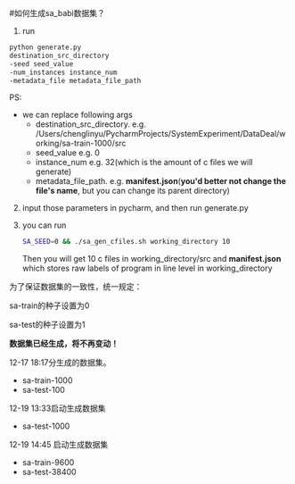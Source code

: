 #如何生成sa_babi数据集？
1. run

```bash
python generate.py
destination_src_directory
-seed seed_value
-num_instances instance_num
-metadata_file metadata_file_path
```

PS:
 -  we can replace following args
    -  destination_src_directory. e.g.
    /Users/chenglinyu/PycharmProjects/SystemExperiment/DataDeal/working/sa-train-1000/src
    - seed_value e.g. 0
    - instance_num e.g. 32(which is the amount of c files we will generate)
    - metadata_file_path. e.g. **manifest.json**(**you'd better not change the file's name**, but you can change its parent directory)

2. input those parameters in pycharm, and then run generate.py

3. you can run 



   ```bash
   SA_SEED=0 && ./sa_gen_cfiles.sh working_directory 10
   ```

   Then you will get 10 c files in working_directory/src and **manifest.json** which stores raw labels of program in line level in working_directory

为了保证数据集的一致性，统一规定：

sa-train的种子设置为0

sa-test的种子设置为1

**数据集已经生成，将不再变动！** 

12-17 18:17分生成的数据集。

- sa-train-1000
- sa-test-100

12-19 13:33启动生成数据集

- sa-test-1000

12-19 14:45 启动生成数据集

- sa-train-9600
- sa-test-38400

